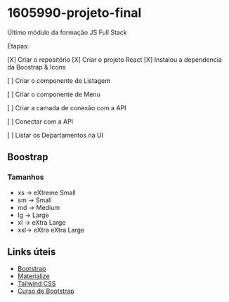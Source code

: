 # 1605990-projeto-final
Último módulo da formação JS Full Stack

Etapas:

[X] Criar o repositório
[X] Criar o projeto React
[X] Instalou a dependencia da Boostrap & Icons

[ ] Criar o componente de Listagem

[ ] Criar o componente de Menu

[ ] Criar a camada de conexão com a API

[ ] Conectar com a API

[ ] Listar os Departamentos na UI


## Boostrap
### Tamanhos
- xs -> eXtreme Small 
- sm -> Small 
- md -> Medium
- lg -> Large
- xl -> eXtra Large
- xxl-> eXtra eXtra Large


## Links úteis
* [Bootstrap](https://getbootstrap.com/)
* [Materialize](https://materializecss.com/)
* [Tailwind CSS](https://tailwindcss.com/)
* [Curso de Bootstrap](https://www.youtube.com/watch?v=ZpDY6ouoD-g)
